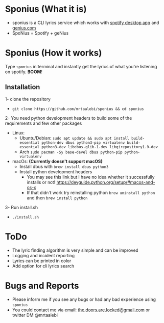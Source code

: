 # Sponius (What it is)
  * sponius is a CLI lyrics service which works with [spotify desktop app](https://www.spotify.com/us/download) and [genius.com](https://genius.com)
  * SpoNius = Spotify + geNius

# Sponius (How it works)
  Type `sponius` in terminal and instantly get the lyrics of what you're listening on spotify. **BOOM!**

## Installation
1- clone the repository
  * `git clone https://github.com/mrtaalebi/sponius && cd sponius`
  
2- You need python development headers to build some of the requirements and few other packages
  * Linux:
    * Ubuntu/Debian: `sudo apt update && sudo apt install build-essential python-dev dbus python3-pip virtualenv build-essential python3-dev libdbus-glib-1-dev libgirepository1.0-dev`
    * Arch `sudo pacman -Sy base-devel dbus python-pip python-virtualenv`
  * macOs: **(Currently doesn't support macOS)**
    * Install dbus with `brew install dbus python3`
    * Install python development headers
      * You may see this link but I have no idea whether it successfully installs or not!
        https://devguide.python.org/setup/#macos-and-os-x
      * If that didn't work try reinstalling python
        `brew uninstall python` and then `brew install python`
  
3- Run install.sh
  * `./install.sh`

# ToDo
  * The lyric finding algorithm is very simple and can be improved
  * Logging and incident reporting
  * Lyrics can be printed in color
  * Add option for cli lyrics search

# Bugs and Reports
  * Please inform me if you see any bugs or had any bad experience using `sponius`
  * You could contact me via email: the.doors.are.locked@gmail.com or twitter DM @mrtaalebi

